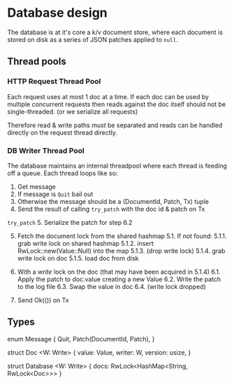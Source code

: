 # Database design

The database is at it's core a k/v document store, where each document is stored
on disk as a series of JSON patches applied to `null`.

## Thread pools

### HTTP Request Thread Pool

Each request uses at most 1 doc at a time. If each doc can be used by multiple concurrent requests then reads against the doc itself should not be single-threaded. (or we serialize all requests)

Therefore read & write paths *must* be separated and reads can be handled directly on the request thread directly.

### DB Writer Thread Pool

The database maintains an internal threadpool where each thread is feeding off a queue. Each thread loops like so:

1. Get message
2. If message is `Quit` bail out
3. Otherwise the message should be a (DocumentId, Patch, Tx) tuple
4. Send the result of calling `try_patch` with the doc id & patch on Tx


`try_patch`
5. Serialize the patch for step 6.2

5. Fetch the document lock from the shared hashmap
5.1. If not found:
5.1.1. grab write lock on shared hashmap 
5.1.2. insert RwLock::new(Value::Null) into the map
5.1.3. (drop write lock)
5.1.4. grab write lock on doc
5.1.5. load doc from disk

6. With a *write* lock on the doc (that may have been acquired in 5.1.4)
6.1. Apply the patch to doc.value creating a new Value
6.2. Write the patch to the log file
6.3. Swap the value in doc
6.4. (write lock dropped)

7. Send Ok(()) on Tx

## Types

enum Message {
  Quit,
  Patch(DocumentId, Patch),
}

struct Doc <W: Write> {
  value: Value,
  writer: W,
  version: usize,
}

struct Database <W: Write> {
  docs: RwLock<HashMap<String, RwLock<Doc<W>>>>
}
